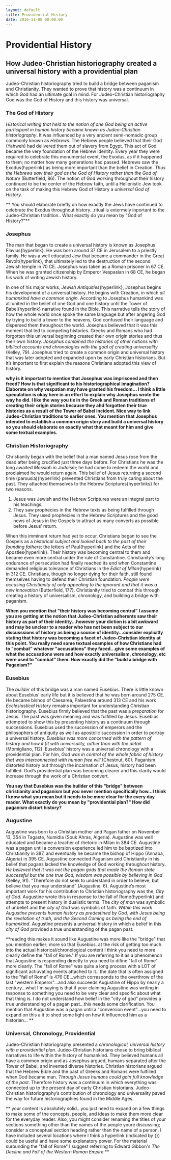 ```yaml
---
layout: default
title: Providential History
date: 2016-11-08 00:00:00
---
```


# Providential History

## How Judeo-Christian historiography created a universal history with a providential plan

Judeo-Christian historiography tried to build a bridge between paganism and Christianity. They wanted to prove that history was a continuum in which God had an ultimate goal in mind. For Judeo-Christian historiography God was the God of History and this history was universal.  

### **The God of History** 

*Historical writing that held to the notion of one God being an active participant in human history became known as Judeo-Christian historiography*. It was influenced by a very ancient semi-nomadic group commonly known as *Hebrews*. The Hebrew people believed that their God (Yahweh) had delivered them out of slavery from Egypt. This act of God became the very foundation of the Hebrew identity. Every year they were required to celebrate this monumental event, the Exodus, as if it happened to them; no matter how many generations had passed. Hebrews saw the Exodus{hyperlink} as being more important than the belief in Creation. *Thus the Hebrews saw their god as the God of History rather than the God of Nature* (Butterfield, 86). The notion of God working throughout their history continued to be the center of the Hebrew faith, until a Hellenistic Jew took on the task of making this Hebrew God of History a *universal God of History*.

** You should elaborate briefly on how exactly the Jews have continued to celebrate the Exodus throughout history...ritual is extermely inportant to the Judeo-Christian tradition..
What exactly do you mean by "God of History?"**

### **Josephus**

The man that began to create a universal history is known as Josephus Flavius{hyperlink}. He was born around 37 CE in Jerusalem to a priestly family. He was a well educated Jew that became a commander in the Great Revolt{hyperlink}, that ultimately led to the destruction of the second Jewish temple in 70 CE. Josephus was taken as a Roman prisoner in 67 CE. When he was granted citizenship by Emperor Vespasian in 68 CE, he began his work of writing Jewish history.

In one of his major works, *Jewish Antiquities*{hyperlink}, Josephus begins his development of a universal history. He begins with Creation, in which *all humankind have a common origin*. According to Josephus humankind was all united in the belief of one God and one history until the Tower of Babel{hyperlink} narrative found in the Bible. This narrative tells the story of how the whole world once spoke the same language but after angering God by trying to build a tower to the heavens, God confused their language and dispersed them throughout the world. Josephus believed that it was this moment that led to competing histories. Greeks and Romans who had forgotten this universal beginning created their own origin stories and thus their own history. *Josephus combined the histories of other nations with biblical accounts and chronologies with the goal of creating universality* (Kelley, 79). Josephus tried to create a common origin and universal history that was later adopted and expanded upon by early Christian historians. But it’s important to first explain the reasons Christians adopted this view of history.

**why is it important to mention that Josephus was imprisoned and then freed? How is that significant to his historiographical imagination? Elaborate on why vespatian may have granted his freedom... I think a little speculation is okay here in an effort to explain why Josephus wrote the way he did.
I like the way you tie in the Greek and Roman traditions of creating their origin stories because they ahd forgotten their true histories as a result of the Tower of Babel incident. Nice way to link Judeo-Christian traditions to earlier ones.
You mention that Josephus intended to establish a common origin story and build a universal history so you should elaborate on exactly what that meant for him and give some textual examples.**


### **Christian Historiography**

Christianity began with the belief that a man named Jesus rose from the dead after being crucified just three days before. For Christians he was the long awaited *Messiah in Judaism*; he had come to redeem the world and proclaimed he would return again. This belief of Jesus returning a second time (parousia){hyperlink} prevented Christians from truly caring about the past. They attached themselves to the Hebrew Scriptures{hyperlinks} for two reasons. 

 1. Jesus was Jewish and the Hebrew Scriptures were an integral part to his teachings.
 2. They saw prophecies in the Hebrew texts as being fulfilled through Jesus. They used prophecies in the Hebrew Scriptures and the good news of Jesus in the Gospels to attract as many converts as possible before Jesus’ return. 

When this imminent return had yet to occur, Christians began to see the Gospels as a *historical subject and looked back to the past of their founding fathers*; the letters of Paul{hyperlink} and the Acts of the Apostles{hyperlink}. Their history was becoming central to them and became even more central under the rule of Constantine. Christianity’s long endurance of persecution had finally reached its end when Constantine demanded religious tolerance of Christians in the *Edict of Milan*{hyperink} in 312 CE. Christians, though no longer dying for their faith, still found themselves having to defend their Christian foundation. *People were accusing Christianity of only appealing to the ignorant and that it was a new innovation* (Butterfield, 177). Christianity tried to combat this through creating a history of universalism, chronology, and building a bridge with paganism.

**When you mention that "their history was becoming central" I assume you are getting at the notion that Judeo-Christian adherents saw their history as part of their identity...however your diction is a bit awkward and may be unclear to a reader who has not been subject to our discusssions of history as being a source of identity...consider explicitly stating that history was becoming a facet of Judeo-Christian identity at this point. 
You really need some textual examples of how Christians had to "combat" whatever "accusations" they faced...give some examples of what the accusations were and how exactly universalism, chronology, etc were used to "combat" them.
How exactly did the "build a bridge with Paganism?"**

### **Eusebius**

The *builder* of this bridge was a man named Eusebius. There is little known about Eusebius’ early life but it is believed that he was born around 275 CE. He became bishop of Caesarea, Palaestina around 313 CE and his work *Ecclesiastical History* remains important for understanding Christian historiography. Eusebius firmly believed that the past was a *preparation* for Jesus. The past was given meaning and was fulfilled by Jesus. Eusebius attempted to show this by presenting history as a continuum through successions. Eusebius used the succession of emperors and the philosophers of antiquity as well as apostolic succession in order to portray a universal history. *Eusebius was more concerned with the pattern of history and how it fit with universality, rather than with the detail* (Momigliano, 112). Eusebius’ history was a universal chronology with a providential plan. For him, *God was in control of the whole fabric of history that was interconnected with human free will* (Chestnut, 60). Paganism distorted history but through the incarnation of Jesus, history had been fulfilled. God’s providential plan was becoming clearer and this clarity would increase through the work of a Christian convert.

**You say that Eusebius was the builder of this "bridge" between christianity and paganism but you never mention specifically how...I think I know what you mean but it needs to be more clear for the every day reader.
What exactly do you mean by "providential plan?"
How did paganism distort history?**

### **Augustine**

Augustine was born to a Christian mother and Pagan father on November 13, 354 in Tagaste, Numidia (Souk Ahras, Algeria). Augustine was well educated and became a teacher of rhetoric in Milan in 384 CE. Augustine was a pagan until a conversion experience led him to be baptized into Christianity in 387, and eventually he became the bishop of Hippo (Annaba, Algeria) in 395 CE. Augustine connected Paganism and Christianity in his belief that pagans lacked the knowledge of God working throughout history. *He believed that it was not the pagan gods that made the Roman state successful but the one true God; wisdom was possible by believing in God* (Kelley, 91).  “Therefore do not seek to understand in order to believe, but believe that you may understand” (Augustine, 6). Augustine’s most important work for his contribution to Christian historiography was the, *City of God*. Augustine wrote this in response to the fall of Rome{hyperlink} and attempts to present history in dualistic terms. The *city of man* was symbolic of unbelief and the *city of God* was symbolic of faith. *Within this work Augustine presents human history as predestined by God, with Jesus being the revelation of truth, and the Second Coming as being the end of humankind*. Augustine presents a universal history in which a belief in this *city of God* provided a true understanding of the pagan past.

**reading this makes it sound like Augustine was more like the "bridge" that you mention earlier; more so that Eusebius.
at the risk of getting too much into the actual historical/chronological content I think you need to more clearly define the "fall of Rome." If you are referring to it as a phenomenon that Augustine is responding directly to you need to difine "fall of Rome" more clearly. The "fall of Rome" was quite a long process with a LOT of significant actiuvating events attached to it...the date that is often assigned to the "fall of Rome" is 476 CE...which corresponds to the overthrow of the last "western Emperor"...and also succeeds Augustine of Hippo by nearly a century...what I'm saying is that if your claiming Augustine was writing in response to something you need to be very clear and specific about what that thing is.
I do not understand how belief in the "city of god" provides a true understanding of a pagan past...this needs some clarification.
You mention that Augustine was a pagan until a "conversion event"...you need to expand on this a it to shed some light on how it influenced him as a historian... **

### **Universal, Chronology, Providential**

Judeo-Christian historiography presented a *chronological, universal history with a providential plan*. Judeo-Christian historians chose to bring biblical narratives to life within the history of humankind. They believed humans all have a common origin and as Josephus argued, humans separated after the Tower of Babel, and invented diverse histories. Christian historians argued that the Hebrew Bible and the past of Greeks and Romans were fulfilled when God became man. *Through Jesus humans could gain full knowledge of the past*. Therefore history was a continuum in which everything was connected up to the present day of early Christian historians. Judeo-Christian historiography’s contribution of chronology and universality paved the way for future historiographies found in the Middle Ages. 

** your content is absolutely solid...you just need to expand on a few things to make some of the concepts, people, and ideas to make them more clear for the everyday reader. Also, you might consider renaming the titles of your sections something other than the names of the people youre discussing; consider a conceptual section heading rather than the name of a person.
I have included several locations where I think a hyperlink (indicated by {}) could be useful and have some explanatory power. For the material surounding the "fall of Rome" I suggest referring to Edward Gibbon's *The Decline and Fall of the Western Roman Empire* **
